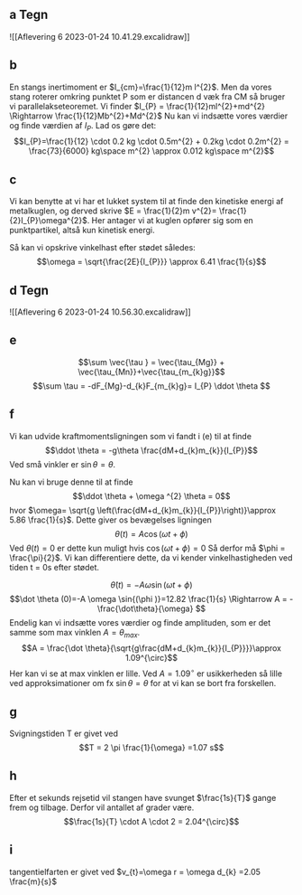 ## a Tegn
![[Aflevering 6 2023-01-24 10.41.29.excalidraw]]

## b
En stangs inertimoment er $I_{cm}=\frac{1}{12}m l^{2}$. Men da vores stang roterer omkring punktet P som er distancen d væk fra CM så bruger vi parallelakseteoremet. 
Vi finder $I_{P} = \frac{1}{12}ml^{2}+md^{2} \Rightarrow \frac{1}{12}Mb^{2}+Md^{2}$ 
Nu kan vi indsætte vores værdier og finde værdien af $I_{P}$. Lad os gøre det: $$I_{P}=\frac{1}{12} \cdot 0.2 kg \cdot 0.5m^{2} + 0.2kg \cdot 0.2m^{2} = \frac{73}{6000} kg\space m^{2} \approx 0.012 kg\space m^{2}$$
## c
Vi kan benytte at vi har et lukket system til at finde den kinetiske energi af metalkuglen, og derved skrive $E = \frac{1}{2}m v^{2}= \frac{1}{2}I_{P}\omega^{2}$. Her antager vi at kuglen opfører sig som en punktpartikel, altså kun kinetisk energi.

Så kan vi opskrive vinkelhast efter stødet således: $$\omega = \sqrt{\frac{2E}{I_{P}}} \approx 6.41 \frac{1}{s}$$
## d Tegn
![[Aflevering 6 2023-01-24 10.56.30.excalidraw]]
## e
$$\sum \vec{\tau } = \vec{\tau_{Mg}} + \vec{\tau_{Mn}}+\vec{\tau_{m_{k}g}}$$
$$\sum \tau = -dF_{Mg}-d_{k}F_{m_{k}g}= I_{P} \ddot \theta $$

## f
Vi kan udvide kraftmomentsligningen som vi fandt i (e) til at finde $$\ddot \theta = -g\theta \frac{dM+d_{k}m_{k}}{I_{P}}$$Ved små vinkler er $\sin{\theta }=\theta$.

Nu kan vi bruge denne til at finde $$\ddot \theta + \omega ^{2} \theta = 0$$ hvor $\omega= \sqrt{g  \left(\frac{dM+d_{k}m_{k}}{I_{P}}\right)}\approx 5.86 \frac{1}{s}$.
Dette giver os bevægelses ligningen $$\theta(t)=A \cos{\left(\omega t+ \phi \right)}$$Ved $\theta (t)=0$ er dette kun muligt hvis $\cos{(\omega t + \phi )}=0$ Så derfor må $\phi = \frac{\pi}{2}$.
Vi kan differentiere dette, da vi kender vinkelhastigheden ved tiden t = 0s efter stødet. 

$$\dot \theta(t) = -A \omega \sin{(\omega t + \phi )}$$
$$\dot \theta (0)=-A \omega \sin{(\phi )}=12.82 \frac{1}{s} \Rightarrow A = - \frac{\dot\theta}{\omega} $$
Endelig kan vi indsætte vores værdier og finde amplituden, som er det samme som max vinklen $A = \theta_{max}$.
$$A = \frac{\dot \theta}{\sqrt{g\frac{dM+d_{k}m_{k}}{I_{P}}}}\approx 1.09^{\circ}$$
Her kan vi se at max vinklen er lille. Ved $A = 1.09^{\circ}$ er usikkerheden så lille ved approksimationer om fx $\sin{\theta }= \theta$ for at vi kan se bort fra forskellen. 

## g
Svigningstiden T er givet ved $$T = 2 \pi \frac{1}{\omega} =1.07 s$$
## h
Efter et sekunds rejsetid vil stangen have svunget $\frac{1s}{T}$ gange frem og tilbage. Derfor vil antallet af grader være. $$\frac{1s}{T} \cdot A \cdot 2 = 2.04^{\circ}$$
## i
tangentielfarten er givet ved $v_{t}=\omega r = \omega d_{k} =2.05 \frac{m}{s}$  